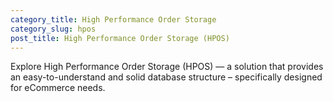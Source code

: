 ```yaml
---
category_title: High Performance Order Storage
category_slug: hpos
post_title: High Performance Order Storage (HPOS)
---
```


Explore High Performance Order Storage (HPOS) — a solution that provides an easy-to-understand and solid database structure – specifically designed for eCommerce needs.
